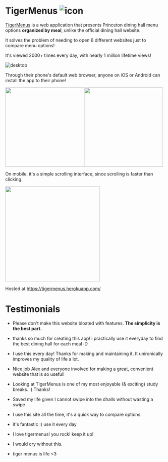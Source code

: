# TigerMenus ![icon](https://github.com/axu2/tiger-menus/blob/master/app/static/favicons/favicon-32x32.png?raw=true)

[TigerMenus](https://tigermenus.herokuapp.com/) is a web application that presents Princeton dining hall menu options **organized by meal**, unlike the official dining hall website.

It solves the problem of needing to open 6 different websites just to compare menu options!

It's viewed 2000+ times every day, with nearly 1 million lifetime views!

![desktop](https://raw.githubusercontent.com/axu2/tiger_menus/master/app/static/screenshot2019.png)

Through their phone's default web browser, anyone on iOS or Android can install the app to their phone!

<img width=250 src="https://raw.githubusercontent.com/axu2/tiger_menus/master/app/static/iphoneicon.png"/><img width=250 src="https://raw.githubusercontent.com/axu2/tiger_menus/master/app/static/androidicon.png"/>

On mobile, it's a simple scrolling interface, since scrolling is faster than clicking.

<img width=300 src="https://raw.githubusercontent.com/axu2/tiger_menus/master/app/static/iphone.png"/>

Hosted at https://tigermenus.herokuapp.com/

# Testimonials

* Please don't make this website bloated with features. **The simplicity is the best part.**

* thanks so much for creating this app! i practically use it everyday to find the best dining hall for each meal :D

* I use this every day! Thanks for making and maintaining it. It unironically improves my quality of life a lot.

* Nice job Alex and everyone involved for making a great, convenient website that is so useful!

* Looking at TigerMenus is one of my most enjoyable (& exciting) study breaks. :) Thanks!

* Saved my life given I cannot swipe into the dhalls without wasting a swipe

* I use this site all the time, it's a quick way to compare options.

* it's fantastic :) use it every day

* I love tigermenus! you rock! keep it up!

* I would cry without this.

* tiger menus is life <3
